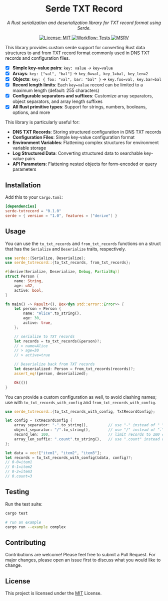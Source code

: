 <p align="center">
  <h1 align="center">
    Serde TXT Record
  </h1>
  <p align="center">
    <i>A Rust serialization and deserialization library for TXT record format using Serde.</i>
  </p>
</p>

<p align="center">
    <a href="https://opensource.org/license/mit" target="_blank">
        <img alt="License: MIT" src="https://img.shields.io/badge/license-MIT-7CB9E8.svg">
    </a>
    <a href="./.github/workflows/tests.yml" target="_blank">
        <img alt="Workflow: Tests" src="https://github.com/firstbatchxyz/dkn-compute-launcher/actions/workflows/tests.yml/badge.svg?branch=master">
    </a>
    <a href="https://github.com/foresterre/cargo-msrv" target="_blank">
        <img alt="MSRV" src="https://img.shields.io/badge/1.78.0-F74B01?logo=rust&logoColor=white&label=msrv"/>
    </a>
</p>

This library provides custom serde support for converting Rust data structures to and from TXT record format commonly used in DNS TXT records and configuration files.

- [x] **Simple key-value pairs**: `key: value` → `key=value`
- [x] **Arrays**: `key: ["val", "bal"]` → `key_0=val, key_1=bal, key_len=2`
- [x] **Objects**: `key: { foo: "val", bar: "bal" }` → `key.foo=val, key.bar=bal`
- [x] **Record length limits**: Each `key=value` record can be limited to a maximum length (default: 255 characters)
- [x] **Configurable separators and suffixes**: Customize array separators, object separators, and array length suffixes
- [x] **All Rust primitive types**: Support for strings, numbers, booleans, options, and more

This library is particularly useful for:

- **DNS TXT Records**: Storing structured configuration in DNS TXT records
- **Configuration Files**: Simple key-value configuration format
- **Environment Variables**: Flattening complex structures for environment variable storage
- **Log Structured Data**: Converting structured data to searchable key-value pairs
- **API Parameters**: Flattening nested objects for form-encoded or query parameters

## Installation

Add this to your `Cargo.toml`:

```toml
[dependencies]
serde-txtrecord = "0.1.0"
serde = { version = "1.0", features = ["derive"] }
```

## Usage

You can use the `to_txt_records` and `from_txt_records` functions on a struct that has the `Serialize` and `Deserialize` traits, respectively.

```rust
use serde::{Serialize, Deserialize};
use serde_txtrecord::{to_txt_records, from_txt_records};

#[derive(Serialize, Deserialize, Debug, PartialEq)]
struct Person {
    name: String,
    age: u32,
    active: bool,
}

fn main() -> Result<(), Box<dyn std::error::Error>> {
    let person = Person {
        name: "Alice".to_string(),
        age: 30,
        active: true,
    };

    // serialize to TXT records
    let records = to_txt_records(&person)?;
    // > name=Alice
    // > age=30
    // > active=true

    // Deserialize back from TXT records
    let deserialized: Person = from_txt_records(records)?;
    assert_eq!(person, deserialized);

    Ok(())
}
```

You can provide a custom configuration as well, to avoid clashing names; use with `to_txt_records_with_config` and `from_txt_records_with_config`.

```rust
use serde_txtrecord::{to_txt_records_with_config, TxtRecordConfig};

let config = TxtRecordConfig {
    array_separator: "-".to_string(),         // use "-" instead of "_" for arrays
    object_separator: "/".to_string(),        // use "/" instead of "." for objects
    record_len: 100,                          // limit records to 100 characters
    array_len_suffix: ".count".to_string(),   // use ".count" instead of "_len"
};

let data = vec!["item1", "item2", "item3"];
let records = to_txt_records_with_config(&data, config)?;
// 0-0=item1
// 0-1=item2
// 0-2=item3
// 0.count=3
```

## Testing

Run the test suite:

```bash
cargo test

# run an example
cargo run --example complex
```

## Contributing

Contributions are welcome! Please feel free to submit a Pull Request. For major changes, please open an issue first to discuss what you would like to change.

## License

This project is licensed under the [MIT](./LICENSE) License.
